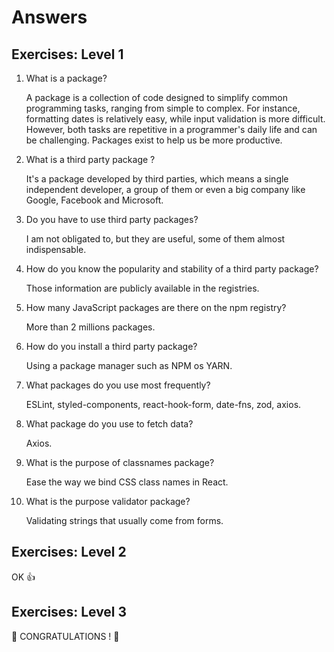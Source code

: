 # Answers

## Exercises: Level 1

1. What is a package?

    A package is a collection of code designed to simplify common programming tasks, ranging from simple to complex. For instance, formatting dates is relatively easy, while input validation is more difficult. However, both tasks are repetitive in a programmer's daily life and can be challenging. Packages exist to help us be more productive.

2. What is a third party package ?

    It's a package developed by third parties, which means a single independent developer, a group of them or even a big company like Google, Facebook and Microsoft.

3. Do you have to use third party packages?

    I am not obligated to, but they are useful, some of them almost indispensable.

4. How do you know the popularity and stability of a third party package?

    Those information are publicly available in the registries.

5. How many JavaScript packages are there on the npm registry?

    More than 2 millions packages.

6. How do you install a third party package?

    Using a package manager such as NPM os YARN.

7. What packages do you use most frequently?

    ESLint, styled-components, react-hook-form, date-fns, zod, axios.

8. What package do you use to fetch data?

    Axios.

9. What is the purpose of classnames package?

    Ease the way we bind CSS class names in React.

10. What is the purpose validator package?

    Validating strings that usually come from forms.

## Exercises: Level 2

OK 👍

## Exercises: Level 3

🎉 CONGRATULATIONS ! 🎉
